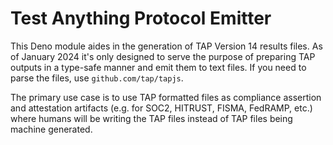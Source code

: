 # Test Anything Protocol Emitter

This Deno module aides in the generation of TAP Version 14 results files. As of
January 2024 it's only designed to serve the purpose of preparing TAP outputs in
a type-safe manner and emit them to text files. If you need to parse the files,
use `github.com/tap/tapjs`.

The primary use case is to use TAP formatted files as compliance assertion and
attestation artifacts (e.g. for SOC2, HITRUST, FISMA, FedRAMP, etc.) where
humans will be writing the TAP files instead of TAP files being machine
generated.
